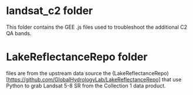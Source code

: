 # landsat_c2 folder 
This folder contains the GEE .js files used to troubleshoot the additional C2 QA bands.

# LakeReflectanceRepo folder
 files are from the upstream data source the (LakeReflectanceRepo)[https://github.com/GlobalHydrologyLab/LakeReflectanceRepo] that use Python to grab Landsat 5-8 SR from the Collection 1 data product.
